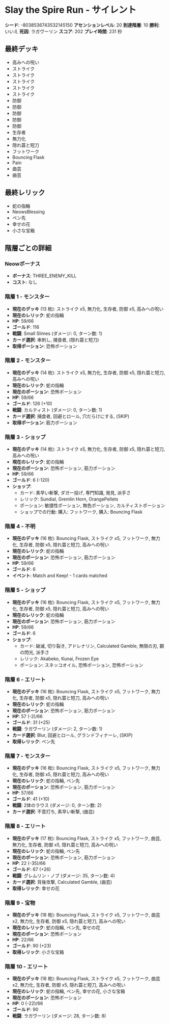 # Slay the Spire Run - サイレント

**シード**: -8038536743532145150
**アセンションレベル**: 20
**到達階層**: 10
**勝利**: いいえ
**死因**: ラガヴーリン
**スコア**: 202
**プレイ時間**: 231 秒

## 最終デッキ
- 高みへの呪い
- ストライク
- ストライク
- ストライク
- ストライク
- ストライク
- 防御
- 防御
- 防御
- 防御
- 防御
- 生存者
- 無力化
- 隠れ蓑と短刀
- フットワーク
- Bouncing Flask
- Pain
- 曲芸
- 曲芸

## 最終レリック
- 蛇の指輪
- NeowsBlessing
- ペン先
- 幸せの花
- 小さな宝箱

## 階層ごとの詳細

### Neowボーナス
- **ボーナス**: THREE_ENEMY_KILL
- **コスト**: なし

### 階層 1 - モンスター
- **現在のデッキ** (13 枚): ストライク x5, 無力化, 生存者, 防御 x5, 高みへの呪い
- **現在のレリック**: 蛇の指輪
- **HP**: 59/66
- **ゴールド**: 116
- **戦闘**: Small Slimes (ダメージ: 0, ターン数: 1)
- **カード選択**: 串刺し, 捕食者, (隠れ蓑と短刀)
- **取得ポーション**: 恐怖ポーション

### 階層 2 - モンスター
- **現在のデッキ** (14 枚): ストライク x5, 無力化, 生存者, 防御 x5, 隠れ蓑と短刀, 高みへの呪い
- **現在のレリック**: 蛇の指輪
- **現在のポーション**: 恐怖ポーション
- **HP**: 59/66
- **ゴールド**: 126 (+10)
- **戦闘**: カルティスト (ダメージ: 0, ターン数: 1)
- **カード選択**: 捕食者, 回避とロール, 穴だらけにする, (SKIP)
- **取得ポーション**: 筋力ポーション

### 階層 3 - ショップ
- **現在のデッキ** (14 枚): ストライク x5, 無力化, 生存者, 防御 x5, 隠れ蓑と短刀, 高みへの呪い
- **現在のレリック**: 蛇の指輪
- **現在のポーション**: 恐怖ポーション, 筋力ポーション
- **HP**: 59/66
- **ゴールド**: 6 (-120)
- **ショップ**:
  - カード: 素早い斬撃, ダガー投げ, 専門知識, 発見, 派手さ
  - レリック: Sundial, Gremlin Horn, OrangePellets
  - ポーション: 敏捷性ポーション, 無色ポーション, カルティストポーション
  - ショップでの行動: 購入: フットワーク, 購入: Bouncing Flask

### 階層 4 - 不明
- **現在のデッキ** (16 枚): Bouncing Flask, ストライク x5, フットワーク, 無力化, 生存者, 防御 x5, 隠れ蓑と短刀, 高みへの呪い
- **現在のレリック**: 蛇の指輪
- **現在のポーション**: 恐怖ポーション, 筋力ポーション
- **HP**: 59/66
- **ゴールド**: 6
- **イベント**: Match and Keep! - 1 cards matched

### 階層 5 - ショップ
- **現在のデッキ** (16 枚): Bouncing Flask, ストライク x5, フットワーク, 無力化, 生存者, 防御 x5, 隠れ蓑と短刀, 高みへの呪い
- **現在のレリック**: 蛇の指輪
- **現在のポーション**: 恐怖ポーション, 筋力ポーション
- **HP**: 59/66
- **ゴールド**: 6
- **ショップ**:
  - カード: 破滅, 切り裂き, アドレナリン, Calculated Gamble, 無限の刃, 鋼の閃光, 派手さ
  - レリック: Akabeko, Kunai, Frozen Eye
  - ポーション: スネッコオイル, 恐怖ポーション, 恐怖ポーション

### 階層 6 - エリート
- **現在のデッキ** (16 枚): Bouncing Flask, ストライク x5, フットワーク, 無力化, 生存者, 防御 x5, 隠れ蓑と短刀, 高みへの呪い
- **現在のレリック**: 蛇の指輪
- **現在のポーション**: 恐怖ポーション, 筋力ポーション
- **HP**: 57 (-2)/66
- **ゴールド**: 31 (+25)
- **戦闘**: ラガヴーリン (ダメージ: 2, ターン数: 1)
- **カード選択**: Blur, 回避とロール, グランドフィナーレ, (SKIP)
- **取得レリック**: ペン先

### 階層 7 - モンスター
- **現在のデッキ** (16 枚): Bouncing Flask, ストライク x5, フットワーク, 無力化, 生存者, 防御 x5, 隠れ蓑と短刀, 高みへの呪い
- **現在のレリック**: 蛇の指輪, ペン先
- **現在のポーション**: 恐怖ポーション, 筋力ポーション
- **HP**: 57/66
- **ゴールド**: 41 (+10)
- **戦闘**: 2体のラウス (ダメージ: 0, ターン数: 2)
- **カード選択**: 不意打ち, 素早い斬撃, (曲芸)

### 階層 8 - エリート
- **現在のデッキ** (17 枚): Bouncing Flask, ストライク x5, フットワーク, 曲芸, 無力化, 生存者, 防御 x5, 隠れ蓑と短刀, 高みへの呪い
- **現在のレリック**: 蛇の指輪, ペン先
- **現在のポーション**: 恐怖ポーション, 筋力ポーション
- **HP**: 22 (-35)/66
- **ゴールド**: 67 (+26)
- **戦闘**: グレムリン・ノブ (ダメージ: 35, ターン数: 4)
- **カード選択**: 背後攻撃, Calculated Gamble, (曲芸)
- **取得レリック**: 幸せの花

### 階層 9 - 宝物
- **現在のデッキ** (18 枚): Bouncing Flask, ストライク x5, フットワーク, 曲芸 x2, 無力化, 生存者, 防御 x5, 隠れ蓑と短刀, 高みへの呪い
- **現在のレリック**: 蛇の指輪, ペン先, 幸せの花
- **現在のポーション**: 恐怖ポーション
- **HP**: 22/66
- **ゴールド**: 90 (+23)
- **取得レリック**: 小さな宝箱

### 階層 10 - エリート
- **現在のデッキ** (18 枚): Bouncing Flask, ストライク x5, フットワーク, 曲芸 x2, 無力化, 生存者, 防御 x5, 隠れ蓑と短刀, 高みへの呪い
- **現在のレリック**: 蛇の指輪, ペン先, 幸せの花, 小さな宝箱
- **現在のポーション**: 恐怖ポーション
- **HP**: 0 (-22)/66
- **ゴールド**: 90
- **戦闘**: ラガヴーリン (ダメージ: 28, ターン数: 8)
